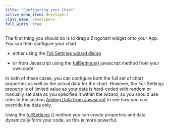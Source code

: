 ```yaml
---
title: "Configuring your Chart"
active_menu_item: developers
class_name: developers
full_width: true
---
```



The first thing you should do is to drag a Zingchart widget onto your App. You can then configure your chart

 - either using the [Full Settings wizard dialog](full-settings-wizard-dialog.htm)

 - or from Javascript using the [fullSettings()](fullsettings-javascript-method.htm) javascript method from your own code

In both of these cases, you can configure both the full set of chart properties as well as the actual data for the chart. However, the Full Settings property is of limited value as your data is hard-coded with random or manually set data as you specified it within the wizard, so you should use refer to the section [Adding Data from Javascript](adding_data_from_javascript2.htm) to see how you can override the data only.

Using the [fullSettings](fullsettings-javascript-method.htm) () method you can create properties and data dynamically form your code, so this is more powerful.

